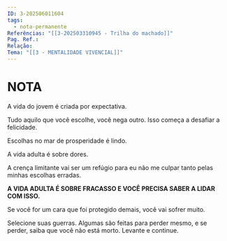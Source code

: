 ```yaml
---
ID: 3-202506011604
tags:
  - nota-permanente
Referências: "[[3-202503310945 - Trilha do machado]]"
Pag. Ref.: 
Relação: 
Tema: "[[3 - MENTALIDADE VIVENCIAL]]"
---
```

# NOTA 

A vida do jovem é criada por expectativa.

Tudo aquilo que você escolhe, você nega outro. Isso começa a desafiar a felicidade.

Escolhas no mar de prosperidade é lindo.

A vida adulta é sobre dores.

A crença limitante vai ser um refúgio para eu não me culpar tanto pelas minhas escolhas erradas.

**A VIDA ADULTA É SOBRE FRACASSO E VOCÊ PRECISA SABER A LIDAR COM ISSO.**

Se você for um cara que foi protegido demais, você vai sofrer muito.

Selecione suas guerras. Algumas são feitas para perder mesmo, e se perder, saiba que você não está morto. Levante e continue.

